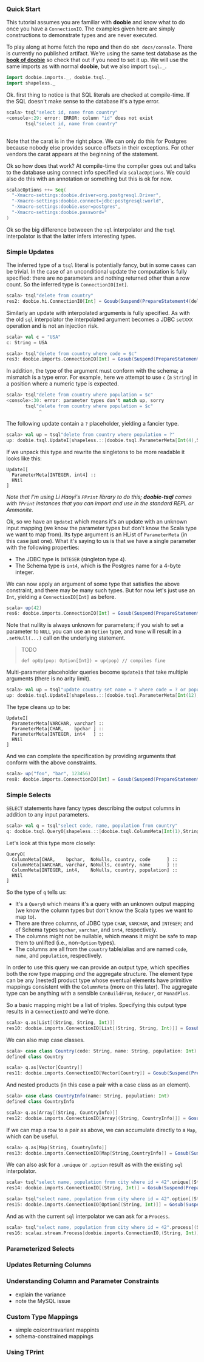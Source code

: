 
### Quick Start

This tutorial assumes you are familiar with **doobie** and know what to do once you have a `ConnectionIO`. The examples given here are simply constructions to demonstrate types and are never executed.

To play along at home fetch the repo and then do `sbt docs/console`. There is currently no published artifact. We're using the same test database as the [**book of doobie**](http://tpolecat.github.io/doobie-0.2.3/00-index.html) so check that out if you need to set it up. We will use the same imports as with normal **doobie**, but we also import `tsql._`.

```scala
import doobie.imports._, doobie.tsql._
import shapeless._
```




Ok. first thing to notice is that SQL literals are checked at compile-time. If the SQL doesn't make sense to the database it's a type error.

```scala
scala> tsql"select id, name from country"
<console>:29: error: ERROR: column "id" does not exist
       tsql"select id, name from country"
                   ^
```

Note that the carat is in the right place. We can only do this for Postgres because nobody else provides source offsets in their exceptions. For other vendors the carat appears at the beginning of the statement.

Ok so how does that work? At compile-time the compiler goes out and talks to the database using connect info specified via `scalacOptions`. We could also do this with an annotation or something but this is ok for now.

```scala
scalacOptions ++= Seq(
  "-Xmacro-settings:doobie.driver=org.postgresql.Driver",
  "-Xmacro-settings:doobie.connect=jdbc:postgresql:world",
  "-Xmacro-settings:doobie.user=postgres",
  "-Xmacro-settings:doobie.password="
)
```

Ok so the big difference betweeen the `sql` interpolator and the `tsql` interpolator is that the latter infers interesting types.

### Simple Updates

The inferred type of a `tsql` literal is potentially fancy, but in some cases can be trivial. In the case of an unconditional update the computation is fully specified: there are no parameters and nothing returned other than a row count. So the inferred type is `ConnectionIO[Int]`.

```scala
scala> tsql"delete from country"
res2: doobie.hi.ConnectionIO[Int] = Gosub(Suspend(PrepareStatement4(delete from country)),<function1>)
```

Similarly an update with interpolated arguments is fully specified. As with the old `sql` interpolator the interpolated argument becomes a JDBC `setXXX` operation and is not an injection risk.

```scala
scala> val c = "USA"
c: String = USA

scala> tsql"delete from country where code = $c"
res3: doobie.imports.ConnectionIO[Int] = Gosub(Suspend(PrepareStatement4(delete from country where code = ?)),<function1>)
```

In addition, the type of the argument must conform with the schema; a mismatch is a type error. For example, here we attempt to use `c` (a `String`) in a position where a numeric type is expected.

```scala
scala> tsql"delete from country where population = $c"
<console>:30: error: parameter types don't match up, sorry
       tsql"delete from country where population = $c"
            ^
```

The following update contain a `?` placeholder, yielding a fancier type.

```scala
scala> val up = tsql"delete from country where population = ?"
up: doobie.tsql.UpdateI[shapeless.::[doobie.tsql.ParameterMeta[Int(4),String("int4")],shapeless.HNil]] = doobie.tsql.UpdateI@60404f09
```

If we unpack this type and rewrite the singletons to be more readable it looks like this:

```
UpdateI[
  ParameterMeta[INTEGER, int4] ::
  HNil
]
```

_Note that I'm using Li Haoyi's `PPrint` library to do this; **doobie-tsql** comes with `TPrint` instances that you can import and use in the standard REPL or Ammonite._

Ok, so we have an `UpdateI` which means it's an update with an unknown input mapping (we know the parameter types but don't know the Scala type we want to map from). Its type argument is an HList of `ParameterMeta` (in this case just one). What it's saying to us is that we have a single parameter with the following properties:

- The JDBC type is `INTEGER` (singleton type `4`).
- The Schema type is `int4`, which is the Postgres name for a 4-byte integer.

We can now apply an argument of some type that satisfies the above constraint, and there may be many such types. But for now let's just use an `Int`, yielding a `ConnectionIO[Int]` as before.

```scala
scala> up(42)
res6: doobie.imports.ConnectionIO[Int] = Gosub(Suspend(PrepareStatement4(delete from country where population = ?)),<function1>)
```

Note that nullity is always unknown for parameters; if you wish to set a parameter to `NULL` you can use an `Option` type, and `None` will result in a `.setNull(...)` call on the underlying statement.

> TODO
> ```tut
> def opUp(pop: Option[Int]) = up(pop) // compiles fine
> ```


Multi-parameter placeholder queries become `UpdateI`s that take multiple arguments (there is no arity limit).

```scala
scala> val up = tsql"update country set name = ? where code = ? or population > ?"
up: doobie.tsql.UpdateI[shapeless.::[doobie.tsql.ParameterMeta[Int(12),String("varchar")],shapeless.::[doobie.tsql.ParameterMeta[Int(1),String("bpchar")],shapeless.::[doobie.tsql.ParameterMeta[Int(4),String("int4")],shapeless.HNil]]]] = doobie.tsql.UpdateI@3068d843
```

The type cleans up to be:

```
UpdateI[
  ParameterMeta[VARCHAR, varchar] ::   
  ParameterMeta[CHAR,    bpchar ] ::   
  ParameterMeta[INTEGER, int4   ] ::   
  HNil
]
```

And we can complete the specification by providing arguments that conform with the above constraints.

```scala
scala> up("foo", "bar", 123456)
res8: doobie.imports.ConnectionIO[Int] = Gosub(Suspend(PrepareStatement4(update country set name = ? where code = ? or population > ?)),<function1>)
```


### Simple Selects

`SELECT` statements have fancy types describing the output columns in addition to any input parameters.

```scala
scala> val q = tsql"select code, name, population from country"
q: doobie.tsql.QueryO[shapeless.::[doobie.tsql.ColumnMeta[Int(1),String("bpchar"),doobie.tsql.NoNulls,String("country"),String("code")],shapeless.::[doobie.tsql.ColumnMeta[Int(12),String("varchar"),doobie.tsql.NoNulls,String("country"),String("name")],shapeless.::[doobie.tsql.ColumnMeta[Int(4),String("int4"),doobie.tsql.NoNulls,String("country"),String("population")],shapeless.HNil]]]] = doobie.tsql.QueryO@75de9b7a
```

Let's look at this type more closely:

```
QueryO[
  ColumnMeta[CHAR,    bpchar,  NoNulls, country, code      ] ::      
  ColumnMeta[VARCHAR, varchar, NoNulls, country, name      ] ::      
  ColumnMeta[INTEGER, int4,    NoNulls, country, population] ::      
  HNil
]
```

So the type of `q` tells us:

- It's a `QueryO` which means it's a query with an unknown output mapping (we know the column types but don't know the Scala types we want to map to).
- There are three columns, of JDBC type `CHAR`, `VARCHAR`, and `INTEGER`; and of Schema types `bpchar`, `varchar`, and `int4`, respectively.
- The columns might not be nullable, which means it might be safe to map them to unlifted (i.e., non-`Option` types).
- The columns are all from the `country` table/alias and are named `code`, `name`, and `population`, respectively.

In order to use this query we can provide an output type, which specifies both the row type mapping *and* the aggregate structure. The element type can be any [nested] product type whose eventual elements have primitive mappings consistent with the `ColumnMeta` (more on this later). The aggregate type can be anything with a sensible `CanBuildFrom`, `Reducer`, or `MonadPlus`.

So a basic mapping might be a list of triples. Specifying this output type results in a `ConnectionIO` and we're done.

```scala
scala> q.as[List[(String, String, Int)]]
res10: doobie.imports.ConnectionIO[List[(String, String, Int)]] = Gosub(Suspend(PrepareStatement4(select code, name, population from country)),<function1>)
```

We can also map case classes.

```scala
scala> case class Country(code: String, name: String, population: Int)
defined class Country

scala> q.as[Vector[Country]]
res11: doobie.imports.ConnectionIO[Vector[Country]] = Gosub(Suspend(PrepareStatement4(select code, name, population from country)),<function1>)
```

And nested products (in this case a pair with a case class as an element).

```scala
scala> case class CountryInfo(name: String, population: Int)
defined class CountryInfo

scala> q.as[Array[(String, CountryInfo)]]
res12: doobie.imports.ConnectionIO[Array[(String, CountryInfo)]] = Gosub(Suspend(PrepareStatement4(select code, name, population from country)),<function1>)
```

If we can map a row to a pair as above, we can accumulate directly to a `Map`, which can be useful.

```scala
scala> q.as[Map[String, CountryInfo]]
res13: doobie.imports.ConnectionIO[Map[String,CountryInfo]] = Gosub(Suspend(PrepareStatement4(select code, name, population from country)),<function1>)
```

We can also ask for a `.unique` or `.option` result as with the existing `sql` interpolator.

```scala
scala> tsql"select name, population from city where id = 42".unique[(String, Int)]
res14: doobie.imports.ConnectionIO[(String, Int)] = Gosub(Suspend(PrepareStatement4(select name, population from city where id = 42)),<function1>)

scala> tsql"select name, population from city where id = 42".option[(String, Int)]
res15: doobie.imports.ConnectionIO[Option[(String, Int)]] = Gosub(Suspend(PrepareStatement4(select name, population from city where id = 42)),<function1>)
```

And as with the current `sql` interpolator we can ask for a `Process`.

```scala
scala> tsql"select name, population from city where id = 42".process[(String, Int)]
res16: scalaz.stream.Process[doobie.imports.ConnectionIO,(String, Int)] = Append(Halt(End),Vector(<function1>))
```

### Parameterized Selects


### Updates Returning Columns


### Understanding Column and Parameter Constraints

- explain the variance
- note the MySQL issue

### Custom Type Mappings

- simple co/contravariant mappints
- schema-constrained mappings

### Using TPrint

